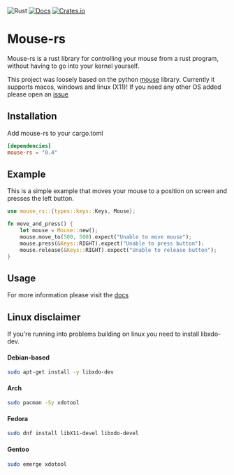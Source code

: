 ![Rust](https://github.com/DankDumpster/mouse-rs/workflows/Rust/badge.svg?style=flat-square) [![Docs](https://docs.rs/mouse-rs/badge.svg?style=flat-square)](https://docs.rs/mouse-rs) [![Crates.io](https://img.shields.io/crates/v/mouse-rs)](https://crates.io/crates/mouse-rs)
# Mouse-rs

Mouse-rs is a rust library for controlling your mouse from a rust program, without having to go into your kernel yourself.

This project was loosely based on the python [mouse](https://github.com/boppreh/mouse/) library.
Currently it supports macos, windows and linux (X11)! If you need any other OS added please open an [issue](https://github.com/DankDumpster/mouse-rs/issues/new)

## Installation
Add mouse-rs to your cargo.toml

```toml
[dependencies]
mouse-rs = "0.4"
```

## Example
This is a simple example that moves your mouse to a position on screen and presses the left button.

```rust
use mouse_rs::{types::keys::Keys, Mouse};

fn move_and_press() {
    let mouse = Mouse::new();
    mouse.move_to(500, 500).expect("Unable to move mouse");
    mouse.press(&Keys::RIGHT).expect("Unable to press button");
    mouse.release(&Keys::RIGHT).expect("Unable to release button");
}
```


## Usage
For more information please visit the [docs](https://docs.rs/mouse-rs/*/mouse_rs/)

## Linux disclaimer
If you're running into problems building on linux you need to install libxdo-dev.

#### Debian-based
```bash
sudo apt-get install -y libxdo-dev
```

#### Arch
```bash
sudo pacman -Sy xdotool
```

#### Fedora
```bash
sudo dnf install libX11-devel libxdo-devel
```

#### Gentoo
```bash
sudo emerge xdotool
```

